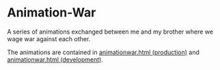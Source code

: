 Animation-War
=============

A series of animations exchanged between me and my brother where we wage war against each other.

The animations are contained in [animationwar.html (production)](https://cdn.rawgit.com/Sebelino/Animation-War/master/animationwar.html) and [animationwar.html (development)](https://rawgit.com/Sebelino/Animation-War/master/animationwar.html).

